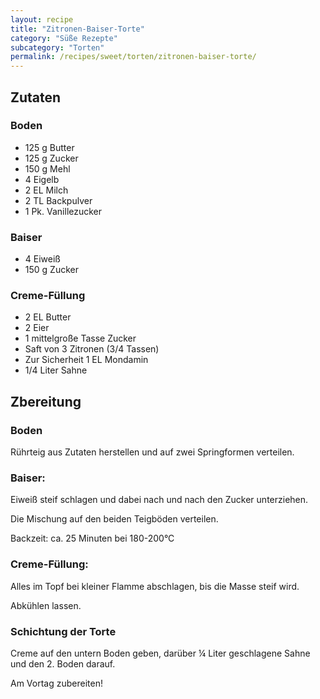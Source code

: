 ```yaml
---
layout: recipe
title: "Zitronen-Baiser-Torte"
category: "Süße Rezepte"
subcategory: "Torten"
permalink: /recipes/sweet/torten/zitronen-baiser-torte/
---
```



## Zutaten

### Boden
- 125 g Butter
- 125 g Zucker
- 150 g Mehl
- 4 Eigelb
- 2 EL Milch
- 2 TL Backpulver
- 1 Pk. Vanillezucker

### Baiser
- 4 Eiweiß
- 150 g Zucker

### Creme-Füllung
- 2 EL Butter
- 2 Eier
- 1 mittelgroße Tasse Zucker
- Saft von 3 Zitronen (3/4 Tassen)
- Zur Sicherheit 1 EL Mondamin
- 1/4 Liter Sahne


## Zbereitung

### Boden
Rührteig aus Zutaten herstellen und auf zwei Springformen verteilen.

### Baiser:
Eiweiß steif schlagen und dabei nach und nach den Zucker unterziehen.

Die Mischung auf den beiden Teigböden verteilen.

Backzeit: ca. 25 Minuten bei 180-200°C

### Creme-Füllung:
Alles im Topf bei kleiner Flamme abschlagen, bis die Masse steif wird.

Abkühlen lassen.

### Schichtung der Torte
Creme auf den untern Boden geben, darüber ¼ Liter geschlagene Sahne und den 2. Boden darauf.

Am Vortag zubereiten!
